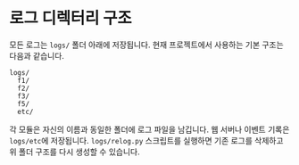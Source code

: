 # 로그 디렉터리 구조

모든 로그는 `logs/` 폴더 아래에 저장됩니다. 현재 프로젝트에서 사용하는 기본 구조는
다음과 같습니다.

```
logs/
  f1/
  f2/
  f3/
  f5/
  etc/
```

각 모듈은 자신의 이름과 동일한 폴더에 로그 파일을 남깁니다. 웹 서버나 이벤트 기록은
`logs/etc`에 저장됩니다. `logs/relog.py` 스크립트를 실행하면 기존 로그를 삭제하고
위 폴더 구조를 다시 생성할 수 있습니다.
